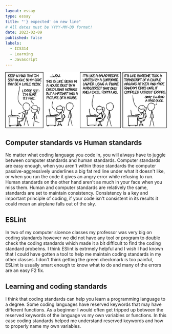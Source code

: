 ```yaml
---
layout: essay
type: essay
title: "'} expected' on new line"
# All dates must be YYYY-MM-DD format!
date: 2023-02-09
published: false
labels:
  - ICS314
  - Learning
  - Javascript
---
```


<img width="600px" class="rounded float-start pe-4" src="../img/codingstandard.png">
  
## Computer standards vs Human standards
  
  No matter what coding language you code in, you will always have to juggle between computer standards and human standards.  Computer standards are easy enough, when you aren't within those standards the computer passive-aggressively underlines a big fat red line under what it doesn't like, or when you run the code it gives an angry error while refusing to run.  Human standards on the other hand aren't as much in your face when you miss them.  Human and computer standards are relatively the same, standards are set to maintain consistency.  Consistency is a key and important principle of coding, if your code isn't consistent in its results it could mean an airplane falls out of the sky. 
  
## ESLint
  
  In two of my computer sicence classes my professor was very big on coding standards however we did not have any tool or program to double check the coding standards which made it a bit difficult to find the coding standard probelms.  I think ESlint is extrmely helpful and I wish I had known that I could have gotten a tool to help me maintain coding standards in my other classes.  I don't think getting the green checkmark is too painful, ESLint is usually smart enough to know what to do and many of the errors are an easy F2 fix.   
  
## Learning and coding standards
  
  I think that coding standards can help you learn a programming language to a degree.  Some coding languages have reserved keywords that may have different functions.  As a beginner I would often get tripped up between the reserved keywords of the language vs my own variables or functions.  In this case coding standards helped me understand reserved keywords and how to properly name my own variables. 
